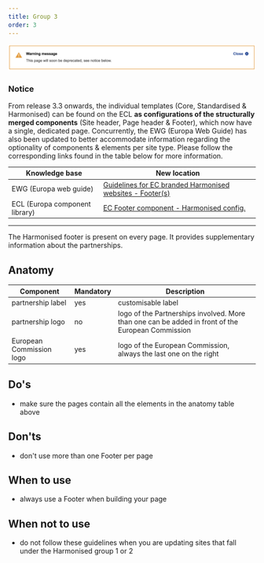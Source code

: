 ```yaml
---
title: Group 3
order: 3
---
```


![](/cms-images/soon-to-be-deprecated-image.png)

### Notice

From release 3.3 onwards, the individual templates (Core, Standardised & Harmonised) can be found on the ECL **as configurations of the structurally merged components** (Site header, Page header & Footer), which now have a single, dedicated page. Concurrently, the EWG (Europa Web Guide) has also been updated to better accommodate information regarding the optionality of components & elements per site type. Please follow the corresponding links found in the table below for more information.

| Knowledge base                 | New location                                                                                                                                   |
| ------------------------------ | ---------------------------------------------------------------------------------------------------------------------------------------------- |
| EWG (Europa web guide)         | [Guidelines for EC branded Harmonised websites - Footer(s)](https://wikis.ec.europa.eu/display/WEBGUIDE/EC+branded+harmonised+websites+design) |
| ECL (Europa component library) | [EC Footer component - Harmonised config.](https://ec.europa.eu/component-library/ec/components/footer/usage/#harmonised)                      |

---

The Harmonised footer is present on every page. It provides supplementary information about the partnerships.

## Anatomy

| Component                | Mandatory | Description                                                                                       |
| ------------------------ | --------- | ------------------------------------------------------------------------------------------------- |
| partnership label        | yes       | customisable label                                                                                |
| partnership logo         | no        | logo of the Partnerships involved. More than one can be added in front of the European Commission |
| European Commission logo | yes       | logo of the European Commission, always the last one on the right                                 |

## Do's

- make sure the pages contain all the elements in the anatomy table above

## Don'ts

- don't use more than one Footer per page

## When to use

- always use a Footer when building your page

## When not to use

- do not follow these guidelines when you are updating sites that fall under the Harmonised group 1 or 2
